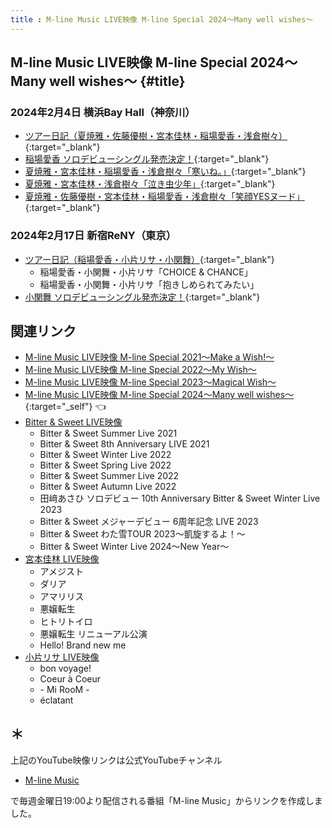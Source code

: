 ```yaml
---
title : M-line Music LIVE映像 M-line Special 2024～Many well wishes～
---
```

## M-line Music LIVE映像 M-line Special 2024～Many well wishes～ {#title}

### 2024年2月4日 横浜Bay Hall（神奈川）
* [<i class="fa-lg fa-brands fa-youtube"></i> ツアー日記（夏焼雅・佐藤優樹・宮本佳林・稲場愛香・浅倉樹々）](https://www.youtube.com/watch?v=cfecJKr3EMM&t=25m48s){:target="_blank"}
* [<i class="fa-lg fa-brands fa-youtube"></i> 稲場愛香 ソロデビューシングル発売決定！](https://www.youtube.com/watch?v=IoF3qYSecSM&t=11m1s){:target="_blank"}
* [<i class="fa-lg fa-brands fa-youtube"></i> 夏焼雅・宮本佳林・稲場愛香・浅倉樹々「寒いね。」](https://www.youtube.com/watch?v=Zc7-o-E6_7E&t=13m59s){:target="_blank"}
* [<i class="fa-lg fa-brands fa-youtube"></i> 夏焼雅・宮本佳林・浅倉樹々「泣き虫少年」](https://www.youtube.com/watch?v=hDkrX2T-dYI&t=2m57s){:target="_blank"}
* [<i class="fa-lg fa-brands fa-youtube"></i> 夏焼雅・佐藤優樹・宮本佳林・稲場愛香・浅倉樹々「笑顔YESヌード」 ](https://www.youtube.com/watch?v=XCXQ8NAvASY&t=4m1s){:target="_blank"}


### 2024年2月17日 新宿ReNY（東京）
* [<i class="fa-lg fa-brands fa-youtube"></i> ツアー日記（稲場愛香・小片リサ・小関舞）](https://www.youtube.com/watch?v=XCXQ8NAvASY&t=23m52s){:target="_blank"}
  * 稲場愛香・小関舞・小片リサ「CHOICE & CHANCE」
  * 稲場愛香・小関舞・小片リサ「抱きしめられてみたい」
* [<i class="fa-lg fa-brands fa-youtube"></i> 小関舞 ソロデビューシングル発売決定！](https://www.youtube.com/watch?v=Zc7-o-E6_7E&t=10m44s){:target="_blank"}

## 関連リンク
* [M-line Music LIVE映像 M-line Special 2021～Make a Wish!～](./MSMW2021.md)
* [M-line Music LIVE映像 M-line Special 2022～My Wish～](./MSMW2022.md)
* [M-line Music LIVE映像 M-line Special 2023～Magical Wish～](./MSMW2023.md)
* [M-line Music LIVE映像 M-line Special 2024～Many well wishes～](#title){:target="_self"} 👈
* [Bitter & Sweet LIVE映像](./bittersweet.md)
  * Bitter & Sweet Summer Live 2021
  * Bitter & Sweet 8th Anniversary LIVE 2021
  * Bitter & Sweet Winter Live 2022
  * Bitter & Sweet Spring Live 2022
  * Bitter & Sweet Summer Live 2022
  * Bitter & Sweet Autumn Live 2022
  * 田﨑あさひ ソロデビュー 10th Anniversary Bitter & Sweet Winter Live 2023
  * Bitter & Sweet メジャーデビュー 6周年記念 LIVE 2023
  * Bitter & Sweet わた雪TOUR 2023～凱旋するよ！～
  * Bitter & Sweet Winter Live 2024～New Year～
* [宮本佳林 LIVE映像](./karin.md)
  * アメジスト
  * ダリア
  * アマリリス
  * 悪嬢転生
  * ヒトリトイロ
  * 悪嬢転生 リニューアル公演
  * Hello! Brand new me
* [小片リサ LIVE映像](./risa.md)
  * bon voyage!
  * Coeur à Coeur
  * \- Mi RooM \-
  * éclatant

## ＊

上記のYouTube映像リンクは公式YouTubeチャンネル

* [<i class="fa-lg fa-brands fa-youtube"></i> M-line Music](https://www.youtube.com/@mlinemusic)  

で毎週金曜日19:00より配信される番組「M-line Music」からリンクを作成しました。